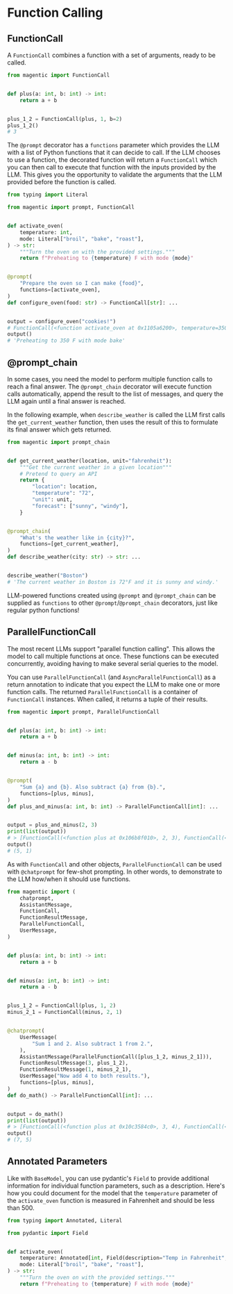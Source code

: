# Function Calling

## FunctionCall

A `FunctionCall` combines a function with a set of arguments, ready to be called.

```python
from magentic import FunctionCall


def plus(a: int, b: int) -> int:
    return a + b


plus_1_2 = FunctionCall(plus, 1, b=2)
plus_1_2()
# 3
```

The `@prompt` decorator has a `functions` parameter which provides the LLM with a list of Python functions that it can decide to call. If the LLM chooses to use a function, the decorated function will return a `FunctionCall` which you can then call to execute that function with the inputs provided by the LLM. This gives you the opportunity to validate the arguments that the LLM provided before the function is called.

```python
from typing import Literal

from magentic import prompt, FunctionCall


def activate_oven(
    temperature: int,
    mode: Literal["broil", "bake", "roast"],
) -> str:
    """Turn the oven on with the provided settings."""
    return f"Preheating to {temperature} F with mode {mode}"


@prompt(
    "Prepare the oven so I can make {food}",
    functions=[activate_oven],
)
def configure_oven(food: str) -> FunctionCall[str]: ...


output = configure_oven("cookies!")
# FunctionCall(<function activate_oven at 0x1105a6200>, temperature=350, mode='bake')
output()
# 'Preheating to 350 F with mode bake'
```

## @prompt_chain

In some cases, you need the model to perform multiple function calls to reach a final answer. The `@prompt_chain` decorator will execute function calls automatically, append the result to the list of messages, and query the LLM again until a final answer is reached.

In the following example, when `describe_weather` is called the LLM first calls the `get_current_weather` function, then uses the result of this to formulate its final answer which gets returned.

```python
from magentic import prompt_chain


def get_current_weather(location, unit="fahrenheit"):
    """Get the current weather in a given location"""
    # Pretend to query an API
    return {
        "location": location,
        "temperature": "72",
        "unit": unit,
        "forecast": ["sunny", "windy"],
    }


@prompt_chain(
    "What's the weather like in {city}?",
    functions=[get_current_weather],
)
def describe_weather(city: str) -> str: ...


describe_weather("Boston")
# 'The current weather in Boston is 72°F and it is sunny and windy.'
```

LLM-powered functions created using `@prompt` and `@prompt_chain` can be supplied as `functions` to other `@prompt`/`@prompt_chain` decorators, just like regular python functions!

## ParallelFunctionCall

The most recent LLMs support "parallel function calling". This allows the model to call multiple functions at once. These functions can be executed concurrently, avoiding having to make several serial queries to the model.

You can use `ParallelFunctionCall` (and `AsyncParallelFunctionCall`) as a return annotation to indicate that you expect the LLM to make one or more function calls. The returned `ParallelFunctionCall` is a container of `FunctionCall` instances. When called, it returns a tuple of their results.

```python
from magentic import prompt, ParallelFunctionCall


def plus(a: int, b: int) -> int:
    return a + b


def minus(a: int, b: int) -> int:
    return a - b


@prompt(
    "Sum {a} and {b}. Also subtract {a} from {b}.",
    functions=[plus, minus],
)
def plus_and_minus(a: int, b: int) -> ParallelFunctionCall[int]: ...


output = plus_and_minus(2, 3)
print(list(output))
# > [FunctionCall(<function plus at 0x106b8f010>, 2, 3), FunctionCall(<function minus at 0x106b8ef80>, 3, 2)]
output()
# (5, 1)
```

As with `FunctionCall` and other objects, `ParallelFunctionCall` can be used with `@chatprompt` for few-shot prompting. In other words, to demonstrate to the LLM how/when it should use functions.

```python
from magentic import (
    chatprompt,
    AssistantMessage,
    FunctionCall,
    FunctionResultMessage,
    ParallelFunctionCall,
    UserMessage,
)


def plus(a: int, b: int) -> int:
    return a + b


def minus(a: int, b: int) -> int:
    return a - b


plus_1_2 = FunctionCall(plus, 1, 2)
minus_2_1 = FunctionCall(minus, 2, 1)


@chatprompt(
    UserMessage(
        "Sum 1 and 2. Also subtract 1 from 2.",
    ),
    AssistantMessage(ParallelFunctionCall([plus_1_2, minus_2_1])),
    FunctionResultMessage(3, plus_1_2),
    FunctionResultMessage(1, minus_2_1),
    UserMessage("Now add 4 to both results."),
    functions=[plus, minus],
)
def do_math() -> ParallelFunctionCall[int]: ...


output = do_math()
print(list(output))
# > [FunctionCall(<function plus at 0x10c3584c0>, 3, 4), FunctionCall(<function plus at 0x10c3584c0>, 1, 4)]
output()
# (7, 5)
```

## Annotated Parameters

Like with `BaseModel`, you can use pydantic's `Field` to provide additional information for individual function parameters, such as a description. Here's how you could document for the model that the `temperature` parameter of the `activate_oven` function is measured in Fahrenheit and should be less than 500.

```python hl_lines="7"
from typing import Annotated, Literal

from pydantic import Field


def activate_oven(
    temperature: Annotated[int, Field(description="Temp in Fahrenheit", lt=500)],
    mode: Literal["broil", "bake", "roast"],
) -> str:
    """Turn the oven on with the provided settings."""
    return f"Preheating to {temperature} F with mode {mode}"
```
